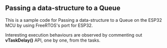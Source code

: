 ## Passing a data-structure to a Queue
This is a sample code for Passing a data-structure to a Queue on the ESP32 MCU by using FreeRTOS's port for ESP32.


Interesting execution behaviours are observed by commenting out **vTaskDelay()** API, one by one, from the tasks.
